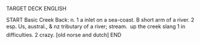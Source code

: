 TARGET DECK
ENGLISH

START
Basic
Creek
Back: n. 1 a inlet on a sea-coast. B short arm of a river. 2 esp. Us, austral., & nz tributary of a river; stream.  up the creek slang 1 in difficulties. 2 crazy. [old norse and dutch]
END
